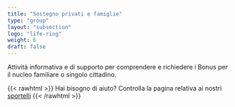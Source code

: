 ```yaml
---
title: "Sostegno privati e famiglie"
type: "group"
layout: "subsection"
logo: "life-ring"
weight: 6
draft: false
---
```


Attività informativa e di supporto per comprendere e richiedere i Bonus per il nucleo familiare o singolo cittadino.

{{< rawhtml >}}
Hai bisogno di aiuto? Controlla la pagina relativa ai nostri <a href="/iniziative/sportelli/" target="_blank">sportelli</a>
{{< /rawhtml >}}

